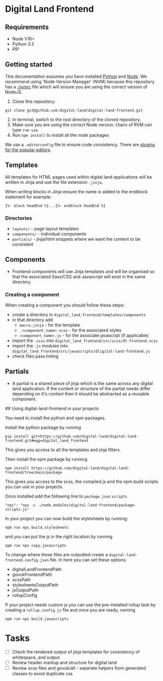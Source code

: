 # Digital Land Frontend

## Requirements

- Node V16+
- Python 3.5
- PIP

## Getting started

This documentation assumes you have installed [Python](https://docs.python.org/3/using/unix.html#getting-and-installing-the-latest-version-of-python) and [Node](https://www.freecodecamp.org/news/how-to-install-node-in-your-machines-macos-linux-windows/). We recommend using 'Node Version Manager' (NVM) because this repository has a [.nvmrc](.nvmrc) file which will ensure you are using the correct version of NodeJS.

1. Clone this repository:
```
git clone git@github.com:digital-land/digital-land-frontend.git
```
2. In terminal, switch to the root directory of the cloned repository.
3. Make sure you are using the correct Node version. Users of RVM can type `rvm use`
2. Run `npm install` to install all the node packages


We use a `.editorconfig` file to ensure code consistency. There are [plugins for the popular editors](https://editorconfig.org/#download).


## Templates

All templates for HTML pages used within digital land applications will be written in Jinja and use the file extension `.jinja`. 

When writing blocks in Jinja ensure the name is added to the endblock statement for example:

```
{%- block headEnd %}...{%- endblock headEnd %}
```

### Directories

* `layouts/` - page layout templates
* `components/` - individual components
* `partials/` - jinja/html snippets where we want the content to be consistent

 ## Components

 - Frontend components will use Jinja templates and will be organised so that the associated Sass/CSS and Javascript will exist in the same directory.

 ### Creating a component

 When creating a component you should follow these steps:

 - create a directory in `digital_land_frontend/templates/components`
 - in that directory add
   - `macro.jinja` - for the template
   - `_<component_name>.scss` - for the associated styles
   - `<component_name>.js` - for the associate javascript (if applicable)
- import the `.scss` into `digital_land_frontend/src/scss/dl-frontend.scss`
- import the `.js` modules into `digital_land_frontend/src/javascripts/dligital-land-frontend.js`
- check files pass linting

## Partials 

- A partial is a shared piece of jinja which is the same across any digital land application. If the content or structure of the partial needs differ depending on it's context then it should be abstracted as a reusable component.

## Using digital-land-frontend in your projects

You need to install the python and npm packages.

Install the python package by running
```
pip install git+https://github.com/digital-land/digital-land-frontend.git#egg=digital_land_frontend
```
This gives you access to all the templates and jinja filters.

Then install the npm package by running
```
npm install https://github.com/digital-land/digital-land-frontend/tree/main/package
```
This gives you access to the scss, the compiled js and the npm build scripts you can use in your projects.


Once installed add the following line to `package.json` `scripts`
```
"nps": "nps -c ./node_modules/digital-land-frontend/package-scripts.js"
```

In your project you can now build the stylesheets by running:
```
npm run nps build.stylesheets
```

and you can put the js in the right location by running
```
npm run nps copy.javascripts
```

To change where these files are outputted create a `digital-land-frontend.config.json` file. In here you can set these options:

* digitalLandFrontendPath
* govukFrontendPath
* scssPath
* stylesheetsOutputPath
* jsOutputPath
* rollupConfig

If your project needs custom js you can use the pre-installed rollup task by creating a `rollup.config.js` file and once you are ready, running
```
npm run nps build.javascripts
```

# Tasks

- [ ] Check the rendered output of jinja templates for consistency of whitespace, and output
- [ ] Review header markup and structure for digital land
- [ ] Review scss files and govuk/all - seperate helpers from generated classes to avoid duplicate css
